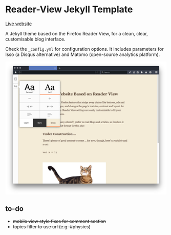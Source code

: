# Reader-View Jekyll Template

[Live website](https://tabreturn.github.io/)

A Jekyll theme based on the Firefox Reader View, for a clean, clear,
customisable blog interface.

Check the ``_config.yml`` for configuration options. It includes parameters for
Isso (a Disqus alternative) and Matomo (open-source analytics platform).

![screenshot](screenshot.png)

## to-do
* ~~mobile view style fixes for comment section~~
* ~~topics filter to use url (e.g. #physics)~~
